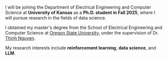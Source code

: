 I will be joining the Department of Electrical Engineering and Computer Science at **University of Kansas** as a **Ph.D. student in Fall 2025**, where I will pursue research in the fields of data science.

I obtained my master's degree from the School of  Electrical Engineering and Computer Science at [Oregon State University](https://oregonstate.edu/), under the supervision of Dr. [Thinh Nguyen](https://web.engr.oregonstate.edu/~thinhq/).

My research interests include **reinforcement learning**, **data science**, and **LLM**.

